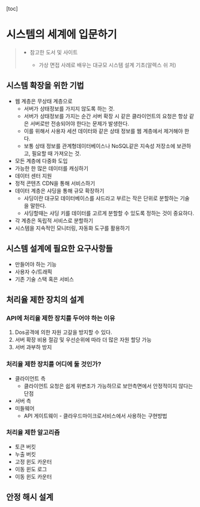 [toc]

# 시스템의 세계에 입문하기

> - 참고한 도서 및 사이트
>
>   - 가상 면접 사례로 배우는 대규모 시스템 설계 기초(알렉스 쉬 저)
>
>     



## 시스템 확장을 위한 기법

- 웹 계층은 무상태 계층으로
  - 서버가 상태정보를 가지지 않도록 하는 것.
  - 서버가 상태정보를 가지는 순간 서버 확장 시 같은 클라이언트의 요청은 항상 같은 서버로만 전송되어야 한다는 문제가 발생한다.
  - 이를 위해서 사용자 세션 데이터와 같은 상태 정보를 웹 계층에서 제거해야 한다.
  - 보통 상태 정보를 관계형데이터베이스나 NoSQL같은 지속성 저장소에 보관하고, 필요할 때 가져오는 것.
- 모든 계층에 다중화 도입
- 가능한 한 많은 데이터를 캐싱하기
- 데이터 센터 지원
- 정적 콘텐츠 CDN을 통해 서비스하기
- 데이터 계층은 샤딩을 통해 규모 확장하기
  - 샤딩이란 대규모 데이터베이스를 샤드라고 부르는 작은 단위로 분할하는 기술을 말한다.
  - 샤딩할때는 샤딩 키를 데이터를 고르게 분할할 수 있도록 정하는 것이 중요햐다.
- 각 계층은 독립적 서비스로 분할하기
- 시스템을 지속적인 모니터링, 자동화 도구를 활용하기



## 시스템 설계에 필요한 요구사항들

- 만들어야 하는 기능
- 사용자 수/트래픽
- 기존 기술 스택 혹은 서비스



## 처리율 제한 장치의 설계

### API에 처리율 제한 장치를 두어야 하는 이유

1. Dos공격에 의한 자원 고갈을 방지할 수 있다.
2. 서버 확장 비용 절감 및 우선순위에 따라 더 많은 자원 할당 가능
3. 서버 과부하 방지

### 처리율 제한 장치를 어디에 둘 것인가?

- 클라이언트 측
  - 클라이언트 요청은 쉽게 위변조가 가능하므로 보안측면에서 안정적이지 않다는 단점
- 서버 측
- 미들웨어
  - API 게이트웨이 - 클라우드마이크로서비스에서 사용하는 구현방법

### 처리율 제한 알고리즘

- 토큰 버킷
- 누출 버킷
- 고정 윈도 카운터
- 이동 윈도 로그
- 이동 윈도 카운터



## 안정 해시 설계

